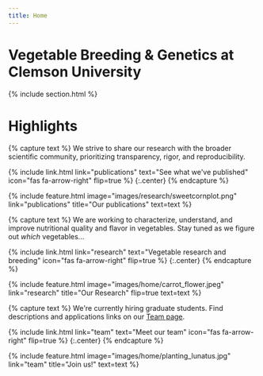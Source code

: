 ```yaml
---
title: Home
---
```


# Vegetable Breeding & Genetics at Clemson University

{% include section.html %}

# Highlights

{% capture text %}
We strive to share our research with the broader scientific community, prioritizing transparency, rigor, and reproducibility.

{%
  include link.html
  link="publications"
  text="See what we've published"
  icon="fas fa-arrow-right"
  flip=true
%}
{:.center}
{% endcapture %}

{%
  include feature.html
  image="images/research/sweetcornplot.png"
  link="publications"
  title="Our publications"
  text=text
%}

{% capture text %}
We are working to characterize, understand, and improve nutritional quality and flavor in vegetables. Stay tuned as we figure out *which* vegetables...

{%
  include link.html
  link="research"
  text="Vegetable research and breeding"
  icon="fas fa-arrow-right"
  flip=true
%}
{:.center}
{% endcapture %}

{%
  include feature.html
  image="images/home/carrot_flower.jpeg"
  link="research"
  title="Our Research"
  flip=true
  text=text
%}

{% capture text %}
We're currently hiring graduate students. Find descriptions and applications links on our [Team page](team).

{%
  include link.html
  link="team"
  text="Meet our team"
  icon="fas fa-arrow-right"
  flip=true
%}
{:.center}
{% endcapture %}

{%
  include feature.html
  image="images/home/planting_lunatus.jpg"
  link="team"
  title="Join us!"
  text=text
%}
